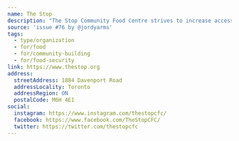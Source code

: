 ```yaml
---
name: The Stop
description: "The Stop Community Food Centre strives to increase access to healthy food in a manner that maintains dignity, builds health and community, and challenges inequality."
source: 'issue #76 by @jordyarms'
tags:
  - type/organization
  - for/food
  - for/community-building
  - for/food-security
link: https://www.thestop.org
address:
  streetAddress: 1884 Davenport Road
  addressLocality: Toronto
  addressRegion: ON
  postalCode: M6H 4E1
social:
  instagram: https://www.instagram.com/thestopcfc/
  facebook: https://www.facebook.com/TheStopCFC/
  twitter: https://twitter.com/thestopcfc
---
```


<!-- Community added from GitHub issue #76 -->
